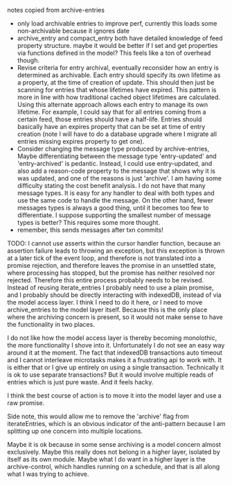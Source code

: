 
notes copied from archive-entries
* only load archivable entries to improve perf, currently this loads some non-archivable because it ignores date
* archive_entry and compact_entry both have detailed knowledge of feed property structure. maybe it would be better if I set and get properties via functions defined in the model? This feels like a ton of overhead though.
* Revise criteria for entry archival, eventually reconsider how an entry is determined as archivable. Each entry should specify its own lifetime as a property, at the time of creation of update. This should then just be scanning for entries that whose lifetimes have expired. This pattern is more in line with how traditional cached object lifetimes are calculated. Using this alternate approach allows each entry to manage its own lifetime. For example, I could say that for all entries coming from a certain feed, those entries should have a half-life. Entries should basically have an expires property
that can be set at time of entry creation (note I will have to do a database upgrade
where I migrate all entries missing expires property to get one).
* Consider changing the message type produced by archive-entries, Maybe differentiating between the message type 'entry-updated' and 'entry-archived' is pedantic. Instead, I could use entry-updated, and also add a reason-code property to the message that shows why it is was updated, and one of the reasons is just 'archive'. I am having some difficulty stating the cost benefit analysis. I do not have that many message types. It is easy for any handler to deal with both types and use the same code to handle the message. On the other hand, fewer messages types is always a good thing, until it becomes too few to differentiate. I suppose supporting the smallest number of message types is better? This requires some more thought.
* remember, this sends messages after txn commits!

TODO: I cannot use asserts within the cursor handler function, because an
assertion failure leads to throwing an exception, but this exception is
thrown at a later tick of the event loop, and therefore is not translated
into a promise rejection, and therefore leaves the promise in an unsettled
state, where processing has stopped, but the promise has neither resolved
nor rejected. Therefore this entire process probably needs to be revised.
Instead of reusing iterate_entries I probably need to use a plain
promise, and I probably should be directly interacting with indexedDB,
instead of via the model access layer. I think I need to do it here, or I
need to move archive_entries to the model layer itself. Because this is the
only place where the archiving concern is present, so it would not make
sense to have the functionality in two places.

I do not like how the model access layer is thereby becoming monolothic,
the more functionality I shove into it. Unfortunately I do not see an easy
way around it at the moment. The fact that indexedDB transactions auto
timeout and I cannot interleave microtasks makes it a frustrating api to
work with. It is either that or I give up entirely on using a single
transaction. Technically it is ok to use separate transactions? But it
would involve multiple reads of entries which is just pure waste. And it
feels hacky.

I think the best course of action is to move it into the model layer and
use a raw promise.

Side note, this would allow me to remove the 'archive' flag from
iterateEntries, which is an obvious indicator of the anti-pattern because I
am splitting up one concern into multiple locations.

Maybe it is ok because in some sense archiving is a model concern almost
exclusively. Maybe this really does not belong in a higher layer, isolated
by itself as its own module. Maybe what I do want in a higher layer is the
archive-control, which handles running on a schedule, and that is all along
what I was trying to achieve.
